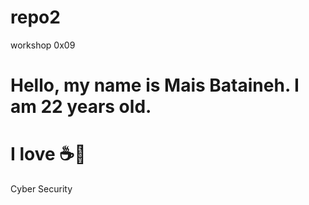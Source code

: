 # repo2
workshop 0x09
# Hello, my name is Mais Bataineh. I am 22 years old.
# I love ☕🍕
Cyber Security
